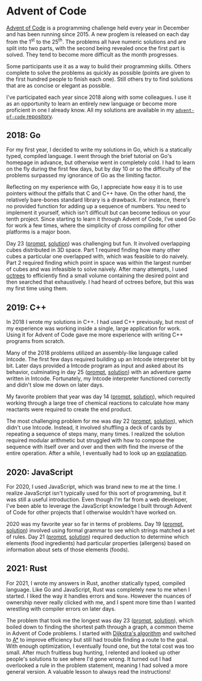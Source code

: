 # Advent of Code

[Advent of Code](https://adventofcode.com/) is a programming challenge held
every year in December and has been running since 2015. A new proglem is
released on each day from the 1<sup>st</sup> to the 25<sup>th</sup>. The
problems all have numeric solutions and are split into two parts, with the
second being revealed once the first part is solved. They tend to become more
difficult as the month progresses.

Some participants use it as a way to build their programming skills. Others
complete to solve the problems as quickly as possible (points are given to the
first hundred people to finish each one). Still others try to find solutions
that are as concise or elegant as possible.

I've participated each year since 2018 along with some colleagues. I use it as
an opportunity to learn an entirely new language or become more proficient in
one I already know. All my solutions are available in my [`advent-of-code`
repository](https://github.com/rgambee/advent-of-code).

## 2018: Go

For my first year, I decided to write my solutions in Go, which is a statically
typed, compiled language. I went through the brief tutorial on Go's homepage in
advance, but otherwise went in completely cold. I had to learn on the fly
during the first few days, but by day 10 or so the difficulty of the problems
surpassed my ignorance of Go as the limiting factor.

Reflecting on my experience with Go, I appreciate how easy it is to use
pointers without the pitfalls that C and C++ have. On the other hand, the
relatively bare-bones standard library is a drawback. For instance, there's no
provided function for adding up a sequence of numbers. You need to implement it
yourself, which isn't difficult but can become tedious on your tenth project.
Since starting to learn it through Advent of Code, I’ve used Go for work a few
times, where the simplicity of cross compiling for other platforms is a major
boon.

Day 23 ([prompt](https://adventofcode.com/2018/day/23),
[solution](https://github.com/rgambee/advent-of-code/blob/master/2018/day23/solution23.go))
was challenging but fun. It involved overlapping cubes distributed in 3D space.
Part 1 required finding how many other cubes a particular one overlapped with,
which was feasible to do naively. Part 2 required finding which point in space
was within the largest number of cubes and was infeasible to solve naively.
After many attempts, I used [octrees](https://en.wikipedia.org/wiki/Octree) to
efficiently find a small volume containing the desired point and then searched
that exhaustively. I had heard of octrees before, but this was my first time
using them.

## 2019: C++ 

In 2018 I wrote my solutions in C++. I had used C++ previously, but most of my
experience was working inside a single, large application for work. Using it
for Advent of Code gave me more experience with writing C++ programs from
scratch.

Many of the 2018 problems utilized an assembly-like language called Intcode.
The first few days required building up an Intcode interpreter bit by bit.
Later days provided a Intcode program as input and asked about its behavior,
culminating in day 25 ([prompt](https://adventofcode.com/2019/day/25),
[solution](https://github.com/rgambee/advent-of-code/blob/master/2019/day25/solution25.cpp))
with an adventure game written in Intcode. Fortunately, my Intcode interpreter
functioned correctly and didn't slow me down on later days.

My favorite problem that year was day 14
([prompt](https://adventofcode.com/2019/day/14),
[solution](https://github.com/rgambee/advent-of-code/blob/master/2019/day14/solution14.cpp)),
which required working through a large tree of chemical reactions to calculate
how many reactants were required to create the end product.

The most challenging problem for me was day 22
([prompt](https://adventofcode.com/2019/day/22),
[solution](https://github.com/rgambee/advent-of-code/blob/master/2019/day22/solution22.cpp)),
which didn't use Intcode. Instead, it involved shuffling a deck of cards by
repeating a sequence of steps many, many times. I realized the solution
required modular arithmetic but struggled with how to compose the sequence with
itself over and over and then with find the inverse of the entire operation.
After a while, I eventually had to look up an
[explanation](https://codeforces.com/blog/entry/72593).

## 2020: JavaScript

For 2020, I used JavaScript, which was brand new to me at the time. I realize
JavaScript isn't typically used for this sort of programming, but it was still
a useful introduction. Even though I'm far from a web developer, I've been able
to leverage the JavaScript knowledge I built through Advent of Code for other
projects that I otherwise wouldn't have worked on.

2020 was my favorite year so far in terms of problems. Day 19
([prompt](https://adventofcode.com/2020/day/19),
[solution](https://github.com/rgambee/advent-of-code/blob/master/2020/day19/solution19.js))
involved using formal grammar to see which strings matched a set of rules. Day
21 ([prompt](https://adventofcode.com/2020/day/21),
[solution](https://github.com/rgambee/advent-of-code/blob/master/2020/day21/solution21.js))
required deduction to determine which elements (food ingredients) had
particular properties (allergens) based on information about sets of those
elements (foods).

## 2021: Rust

For 2021, I wrote my answers in Rust, another statically typed, compiled
language. Like Go and JavaScript, Rust was completely new to me when I started.
I liked the way it handles errors and `None`. However the nuances of ownership
never really clicked with me, and I spent more time than I wanted wrestling
with compiler errors on later days.

The problem that took me the longest was day 23
([prompt](https://adventofcode.com/2021/day/23),
[solution](https://github.com/rgambee/advent-of-code/blob/master/2021/src/day23/solution23.rs)),
which boiled down to finding the shortest path through a graph, a common theme
in Advent of Code problems. I started with [Dijkstra's
algorithm](https://en.wikipedia.org/wiki/Dijkstra%27s_algorithm) and switched
to [A\*](https://en.wikipedia.org/wiki/A*_search_algorithm) to improve
efficiency but still had trouble finding a route to the goal. With enough
optimization, I eventually found one, but the total cost was too small. After
much fruitless bug hunting, I relented and looked up other people's solutions
to see where I'd gone wrong. It turned out I had overlooked a rule in the
problem statement, meaning I had solved a more general version. A valuable
lesson to always read the instructions!
